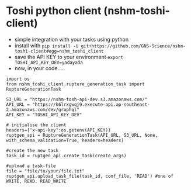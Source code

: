 # Toshi python client (nshm-toshi-client)

 - simple integration with your tasks using python
 - install with `pip install -U git+https://github.com/GNS-Science/nshm-toshi-client#egg=nshm_toshi_client`
 - save the API KEY to your environment `export TOSHI_API_KEY_DEV=yadayada`
 - now, in your code.....
 
```
import os
from nshm_toshi_client.rupture_generation_task import RuptureGenerationTask 

S3_URL = "https://nshm-tosh-api-dev.s3.amazonaws.com/" 
API_URL = "https://k6lrxgwqj9.execute-api.ap-southeast-2.amazonaws.com/dev/graphql"
API_KEY = "TOSHI_API_KEY_DEV"

# initialise the client
headers={"x-api-key":os.getenv(API_KEY)}
ruptgen_api = RuptureGenerationTask(API_URL, S3_URL, None, with_schema_validation=True, headers=headers)

#create the new task
task_id = ruptgen_api.create_task(create_args)

#upload a task-file 
file = "file/to/your/file.txt"
ruptgen_api.upload_task_file(task_id, conf_file, 'READ') #one of WRITE, READ. READ_WRITE
```
